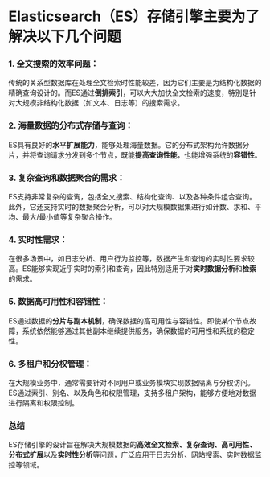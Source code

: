 # Elasticsearch（ES）存储引擎主要为了解决以下几个问题

### 1. **全文搜索的效率问题**：

传统的关系型数据库在处理全文检索时性能较差，因为它们主要是为结构化数据的精确查询设计的。而ES通过**倒排索引**，可以大大加快全文检索的速度，特别是针对大规模非结构化数据（如文本、日志等）的搜索需求。

### 2. **海量数据的分布式存储与查询**：

ES具有良好的**水平扩展能力**，能够处理海量数据。它的分布式架构允许数据分片，并将查询请求分发到多个节点，既能**提高查询性能**，也能增强系统的**容错性**。

### 3. **复杂查询和数据聚合的需求**：

ES支持非常复杂的查询，包括全文搜索、结构化查询、以及各种条件组合查询。此外，它还支持实时的数据聚合分析，可以对大规模数据集进行如计数、求和、平均、最大/最小值等复杂聚合操作。

### 4. **实时性需求**：

在很多场景中，如日志分析、用户行为监控等，数据产生和查询的实时性要求较高。ES能够实现近乎实时的索引和查询，因此特别适用于对**实时数据分析**和**检索**的需求。

### 5. **数据高可用性和容错性**：

ES通过数据的**分片与副本机制**，确保数据的高可用性与容错性。即使某个节点故障，系统依然能够通过其他副本继续提供服务，确保数据的可用性和系统的稳定性。

### 6. **多租户和分权管理**：

在大规模业务中，通常需要针对不同用户或业务模块实现数据隔离与分权访问。ES通过索引、别名、以及角色和权限管理，支持多租户架构，能够方便地对数据进行隔离和权限控制。

### 总结

ES存储引擎的设计旨在解决大规模数据的**高效全文检索、复杂查询、高可用性、分布式扩展**以及**实时性分析**等问题，广泛应用于日志分析、网站搜索、实时数据监控等领域。